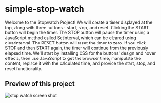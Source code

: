 # simple-stop-watch
Welcome to the Stopwatch Project! We will create a timer displayed at the top, along with three buttons - start, stop, and reset. Clicking the START button will begin the timer. The STOP button will pause the timer using a JavaScript method called SetInterval, which can be cleared using clearInterval. The RESET button will reset the timer to zero. If you click STOP and then START again, the timer will continue from the previously elapsed time. We'll start by installing CSS for the buttons' design and hover effects, then use JavaScript to get the browser time, manipulate the content, replace it with the calculated time, and provide the start, stop, and reset functionality.


<h2> Preview of this project </h2>


![stop watch screen shot](https://github.com/DeveloperGayu/simple-stop-watch/assets/160575044/03c08379-a3e3-4c06-b080-6abc794591ab)
